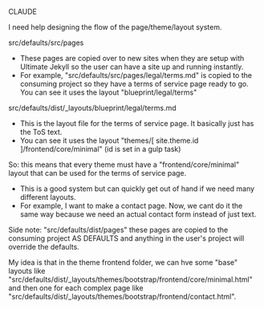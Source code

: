 CLAUDE

I need help designing the flow of the page/theme/layout system.

src/defaults/src/pages
* These pages are copied over to new sites when they are setup with Ultimate Jekyll so the user can have a site up and running instantly.
* For example, "src/defaults/src/pages/legal/terms.md" is copied to the consuming project so they have a terms of service page ready to go. You can see it uses the layout "blueprint/legal/terms"

src/defaults/dist/_layouts/blueprint/legal/terms.md
* This is the layout file for the terms of service page. It basically just has the ToS text.
* You can see it uses the layout "themes/[ site.theme.id ]/frontend/core/minimal" (id is set in a gulp task)

So: this means that every theme must have a "frontend/core/minimal" layout that can be used for the terms of service page.
* This is a good system but can quickly get out of hand if we need many different layouts.
* For example, I want to make a contact page. Now, we cant do it the same way because we need an actual contact form instead of just text.

Side note: "src/defaults/dist/pages" these pages are copied to the consuming project AS DEFAULTS and anything in the user's project will override the defaults.

My idea is that in the theme frontend folder, we can hve some "base" layouts like "src/defaults/dist/_layouts/themes/bootstrap/frontend/core/minimal.html" and then one for each complex page like "src/defaults/dist/_layouts/themes/bootstrap/frontend/contact.html".
